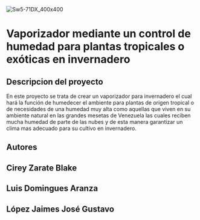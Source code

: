 ![Sw5-71DX_400x400](https://user-images.githubusercontent.com/50564182/63643294-40bb0000-c693-11e9-8e43-21a6f0663520.jpg)

Vaporizador mediante un  control de humedad para plantas tropicales o exóticas en invernadero
======

Descripcion del proyecto
-----------------------
En este proyecto se trata de crear un vaporizador para invernadero el cual hará la función de humedecer el ambiente para plantas de origen tropical o de necesidades de una humedad muy alta como aquellas que viven en su ambiente natural en las grandes mesetas de Venezuela las cuales reciben mucha humedad de parte de las nubes y de esta manera garantizar un clima mas adecuado para su cultivo en invernadero.


Autores
---------
Cirey Zarate Blake
---------
Luis Domingues Aranza    
---------
López Jaimes José Gustavo
--------
